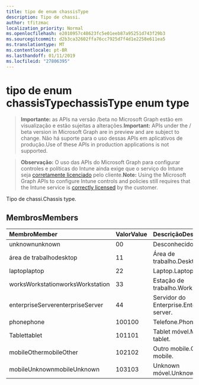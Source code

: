 ```yaml
---
title: tipo de enum chassisType
description: Tipo de chassi.
author: tfitzmac
localization_priority: Normal
ms.openlocfilehash: e2010957c48623fc5e01eeb87a95251d743f29b3
ms.sourcegitcommit: d2b3ca32602ffa76cc7925d7f4d1e2258e611ea5
ms.translationtype: MT
ms.contentlocale: pt-BR
ms.lasthandoff: 01/11/2019
ms.locfileid: "27806395"
---
```

# <a name="chassistype-enum-type"></a><span data-ttu-id="a4e0f-103">tipo de enum chassisType</span><span class="sxs-lookup"><span data-stu-id="a4e0f-103">chassisType enum type</span></span>

> <span data-ttu-id="a4e0f-104">**Importante:** as APIs na versão /beta no Microsoft Graph estão em visualização e estão sujeitas a alterações.</span><span class="sxs-lookup"><span data-stu-id="a4e0f-104">**Important:** APIs under the / beta version in Microsoft Graph are in preview and are subject to change.</span></span> <span data-ttu-id="a4e0f-105">Não há suporte para o uso dessas APIs em aplicativos de produção.</span><span class="sxs-lookup"><span data-stu-id="a4e0f-105">Use of these APIs in production applications is not supported.</span></span>

> <span data-ttu-id="a4e0f-106">**Observação:** O uso das APIs do Microsoft Graph para configurar controles e políticas do Intune ainda exige que o serviço do Intune seja [corretamente licenciado](https://go.microsoft.com/fwlink/?linkid=839381) pelo cliente.</span><span class="sxs-lookup"><span data-stu-id="a4e0f-106">**Note:** Using the Microsoft Graph APIs to configure Intune controls and policies still requires that the Intune service is [correctly licensed](https://go.microsoft.com/fwlink/?linkid=839381) by the customer.</span></span>

<span data-ttu-id="a4e0f-107">Tipo de chassi.</span><span class="sxs-lookup"><span data-stu-id="a4e0f-107">Chassis type.</span></span>
## <a name="members"></a><span data-ttu-id="a4e0f-108">Membros</span><span class="sxs-lookup"><span data-stu-id="a4e0f-108">Members</span></span>
|<span data-ttu-id="a4e0f-109">Membro</span><span class="sxs-lookup"><span data-stu-id="a4e0f-109">Member</span></span>|<span data-ttu-id="a4e0f-110">Valor</span><span class="sxs-lookup"><span data-stu-id="a4e0f-110">Value</span></span>|<span data-ttu-id="a4e0f-111">Descrição</span><span class="sxs-lookup"><span data-stu-id="a4e0f-111">Description</span></span>|
|:---|:---|:---|
|<span data-ttu-id="a4e0f-112">unknown</span><span class="sxs-lookup"><span data-stu-id="a4e0f-112">unknown</span></span>|<span data-ttu-id="a4e0f-113">0</span><span class="sxs-lookup"><span data-stu-id="a4e0f-113">0</span></span>|<span data-ttu-id="a4e0f-114">Desconhecido.</span><span class="sxs-lookup"><span data-stu-id="a4e0f-114">Unknown.</span></span>|
|<span data-ttu-id="a4e0f-115">área de trabalho</span><span class="sxs-lookup"><span data-stu-id="a4e0f-115">desktop</span></span>|<span data-ttu-id="a4e0f-116">1</span><span class="sxs-lookup"><span data-stu-id="a4e0f-116">1</span></span>|<span data-ttu-id="a4e0f-117">Área de trabalho.</span><span class="sxs-lookup"><span data-stu-id="a4e0f-117">Desktop.</span></span>|
|<span data-ttu-id="a4e0f-118">laptop</span><span class="sxs-lookup"><span data-stu-id="a4e0f-118">laptop</span></span>|<span data-ttu-id="a4e0f-119">2</span><span class="sxs-lookup"><span data-stu-id="a4e0f-119">2</span></span>|<span data-ttu-id="a4e0f-120">Laptop.</span><span class="sxs-lookup"><span data-stu-id="a4e0f-120">Laptop.</span></span>|
|<span data-ttu-id="a4e0f-121">worksWorkstation</span><span class="sxs-lookup"><span data-stu-id="a4e0f-121">worksWorkstation</span></span>|<span data-ttu-id="a4e0f-122">3</span><span class="sxs-lookup"><span data-stu-id="a4e0f-122">3</span></span>|<span data-ttu-id="a4e0f-123">Estação de trabalho.</span><span class="sxs-lookup"><span data-stu-id="a4e0f-123">Workstation.</span></span>|
|<span data-ttu-id="a4e0f-124">enterpriseServer</span><span class="sxs-lookup"><span data-stu-id="a4e0f-124">enterpriseServer</span></span>|<span data-ttu-id="a4e0f-125">4</span><span class="sxs-lookup"><span data-stu-id="a4e0f-125">4</span></span>|<span data-ttu-id="a4e0f-126">Servidor do Enterprise.</span><span class="sxs-lookup"><span data-stu-id="a4e0f-126">Enterprise server.</span></span>|
|<span data-ttu-id="a4e0f-127">phone</span><span class="sxs-lookup"><span data-stu-id="a4e0f-127">phone</span></span>|<span data-ttu-id="a4e0f-128">100</span><span class="sxs-lookup"><span data-stu-id="a4e0f-128">100</span></span>|<span data-ttu-id="a4e0f-129">Telefone.</span><span class="sxs-lookup"><span data-stu-id="a4e0f-129">Phone.</span></span>|
|<span data-ttu-id="a4e0f-130">Tablet</span><span class="sxs-lookup"><span data-stu-id="a4e0f-130">tablet</span></span>|<span data-ttu-id="a4e0f-131">101</span><span class="sxs-lookup"><span data-stu-id="a4e0f-131">101</span></span>|<span data-ttu-id="a4e0f-132">Tablet móvel.</span><span class="sxs-lookup"><span data-stu-id="a4e0f-132">Mobile tablet.</span></span>|
|<span data-ttu-id="a4e0f-133">mobileOther</span><span class="sxs-lookup"><span data-stu-id="a4e0f-133">mobileOther</span></span>|<span data-ttu-id="a4e0f-134">102</span><span class="sxs-lookup"><span data-stu-id="a4e0f-134">102</span></span>|<span data-ttu-id="a4e0f-135">Outro mobile.</span><span class="sxs-lookup"><span data-stu-id="a4e0f-135">Other mobile.</span></span>|
|<span data-ttu-id="a4e0f-136">mobileUnknown</span><span class="sxs-lookup"><span data-stu-id="a4e0f-136">mobileUnknown</span></span>|<span data-ttu-id="a4e0f-137">103</span><span class="sxs-lookup"><span data-stu-id="a4e0f-137">103</span></span>|<span data-ttu-id="a4e0f-138">Unknown móvel.</span><span class="sxs-lookup"><span data-stu-id="a4e0f-138">Unknown mobile.</span></span>|





